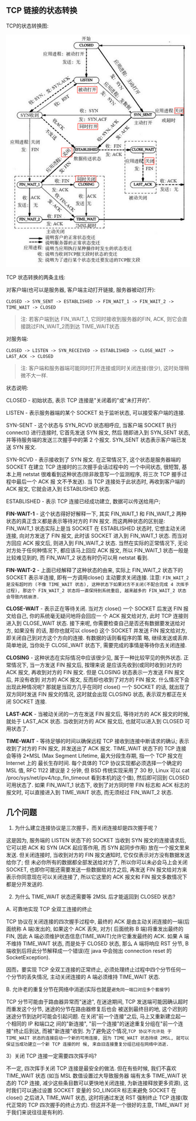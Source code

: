 ## TCP 链接的状态转换

TCP的状态转换图:

![img](./resouces/tcp-state.jpg)


TCP 状态转换的两条主线:

对客户端(也可以是服务器, 客户端主动打开链接, 服务器被动打开):

```
CLOSED -> SYN_SENT -> ESTABLISHED -> FIN_WAIT_1 -> FIN_WAIT_2 -> TIME_WAIT -> CLOSED
```

> 注: 若客户端到达 FIN_WAIT_1, 它同时接收到服务器的FIN, ACK, 则它会直接跳过FIN_WAIT_2而到达
TIME_WAIT状态

对服务端:

```
CLOSED -> LISTEN -> SYN_RECEIVED -> ESTABLISHED -> CLOSE_WAIT -> LAST_ACK -> CLOSED
```

>注: 客户端和服务器端可能同时打开连接或同时关闭连接(很少), 这时处理稍微不大一样.


状态说明:

CLOSED - 初始状态, 表示 TCP 连接是"关闭着的"或"未打开的".

LISTEN - 表示服务器端的某个 SOCKET 处于监听状态, 可以接受客户端的连接.

SYN-SENT - 这个状态与 SYN_RCVD 状态相呼应, 当客户端 SOCKET 执行 connect() 进行连接时, 它首先发送 SYN 报文, 然后
随即进入到 SYN_SENT 状态, 并等待服务端的发送三次握手中的第 2 个报文. SYN_SENT 状态表示客户端已发送 SYN 报文.

SYN-RCVD - 表示接收到了 SYN 报文. 在正常情况下, 这个状态是服务器端的 SOCKET 在建立 TCP 连接时的三次握手会话过程中的
一个中间状态, 很短暂, 基本上用 netstat 很难看到这种状态(除非故意写一个监测程序, 将三次 TCP 握手过程中最后一个 ACK 报
文不予发送). 当 TCP 连接处于此状态时, 再收到客户端的 ACK 报文, 它就会进入到 ESTABLISHED 状态.

ESTABLISHED - 表示 TCP 连接已经成功建立, 数据可以传送给用户;


**FIN-WAIT-1** - 这个状态得好好解释一下, 其实 FIN_WAIT_1 和 FIN_WAIT_2 两种状态的真正含义都是表示等待对方的 FIN 
报文. 而这两种状态的区别是: FIN_WAIT_1 状态实际上是当 SOCKET 在 ESTABLISHED 状态时, 它想主动关闭连接, 向对方发送了 
FIN 报文, 此时该 SOCKET 进入到 FIN_WAIT_1 状态. 而当对方回应 ACK 报文后, 则进入到 FIN_WAIT_2 状态.
当然在实际的正常情况下, 无论对方处于任何种情况下, 都应该马上回应 ACK 报文, 所以 FIN_WAIT_1 状态一般是比较难见到的, 而 
FIN_WAIT_2 状态有时仍可以用 netstat 看到.


**FIN-WAIT-2** - 上面已经解释了这种状态的由来, 实际上 FIN_WAIT_2 状态下的 SOCKET 表示半连接, 即有一方调用close() 
主动要求关闭连接. 注意: `FIN_WAIT_2 是没有超时的 (不像 TIME_WAIT 状态), 这种状态下如果对方不关闭(不配合完成 4 次挥手
过程), 那这个 FIN_WAIT_2 状态将一直保持到系统重启, 越来越多的 FIN_WAIT_2 状态会导致内核崩溃.`


**CLOSE-WAIT** - 表示正在等待关闭. 当对方 close() 一个 SOCKET 后发送 FIN 报文给自己, 你的系统毫无疑问地将会回应一
个 ACK 报文给对方, 此时 TCP 连接则进入到 CLOSE_WAIT 状态. 接下来呢, 你需要检查自己是否还有数据要发送给对方, 如果没有
的话, 那你也就可以 close() 这个 SOCKET 并发送 FIN 报文给对方, 即关闭自己到对方这个方向的连接. 有数据的话则看程序的策
略, 继续发送或丢弃. 简单地说, 当你处于 CLOSE_WAIT 状态下, 需要完成的事情是等待你去关闭连接.


**CLOSING** - 这种状态在实际情况中应该很少见, 属于一种比较罕见的例外状态. 正常情况下, 当一方发送 FIN 报文后, 按理来说
是应该先收到(或同时收到)对方的 ACK 报文, 再收到对方的 FIN 报文. 但是 CLOSING 状态表示一方发送 FIN 报文后, 并没有收到
对方的 ACK 报文, 反而却也收到了对方的 FIN 报文. 什么情况下会出现此种情况呢? 那就是当双方几乎在同时 close() 一个 SOCKET 
的话, 就出现了双方同时发送 FIN 报文的情况, 这时就会出现 CLOSING 状态, 表示双方都正在关闭 SOCKET 连接.


**LAST-ACK** - 当被动关闭的一方在发送 FIN 报文后, 等待对方的 ACK 报文的时候, 就处于 LAST_ACK 状态. 当收到对方的 
ACK 报文后, 也就可以进入到 CLOSED 可用状态了.


**TIME-WAIT** - 等待足够的时间以确保远程 TCP 接收到连接中断请求的确认; 表示收到了对方的 FIN 报文, 并发送出了 ACK 报文.
TIME_WAIT 状态下的 TCP 连接会等待 2*MSL (Max Segment Lifetime, 最大分段生存期, 指一个 TCP 报文在 Internet 上的
最长生存时间. 每个具体的 TCP 协议实现都必须选择一个确定的 MSL 值, RFC 1122 建议是 2 分钟, 但 BSD 传统实现采用了 30 秒,
Linux 可以 cat /proc/sys/net/ipv4/tcp_fin_timeout 看到本机的这个值), 然后即可回到 CLOSED 可用状态了. 
如果 FIN_WAIT_1 状态下, 收到了对方同时带 FIN 标志和 ACK 标志的报文时, 可以直接进入到 TIME_WAIT 状态, 而无须经过 
FIN_WAIT_2 状态.


## 几个问题

1) 为什么建立连接协议是三次握手，而关闭连接却是四次握手呢？

这是因为, 服务端的 LISTEN 状态下的 SOCKET 当收到 SYN 报文的连接请求后, 它可以把 ACK 和 SYN (ACK 起应答作用, 而 
SYN 起同步作用) 放在一个报文里来发送. 但关闭连接时, 当收到对方的 FIN 报文通知时, 它仅仅表示对方没有数据发送给你了; 但
未必你所有的数据都全部发送给对方了, 所以你可以未必会马上会关闭 SOCKET, 也即你可能还需要发送一些数据给对方之后, 再发送 
FIN 报文给对方来表示你同意现在可以关闭连接了, 所以它这里的 ACK 报文和 FIN 报文多数情况下都是分开发送的.


2) 为什么 TIME_WAIT 状态还需要等 2MSL 后才能返回到 CLOSED 状态?

A. 可靠地实现 TCP 全双工连接的终止

TCP 协议在关闭连接的四次握手过程中, 最终的 ACK 是由主动关闭连接的一端(后面统称 A 端)发出的, 如果这个 ACK 丢失, 对方(
后面统称 B 端)将重发出最终的 FIN, 因此 A 端必须维护状态信息(TIME_WAIT)允许它重发最终的 ACK. 如果 A 端不维持 TIME_WAIT 
状态, 而是处于 CLOSED 状态, 那么 A 端将响应 RST 分节, B 端收到后将此分节解释成一个错误(在 java 中会抛出 connection 
reset 的 SocketException).

因而，要实现 TCP 全双工连接的正常终止, 必须处理终止过程中四个分节任何一个分节的丢失情况, 主动关闭连接的 A 端必须维持 
TIME_WAIT 状态.


B. 允许老的重复分节在网络中消逝(实际也就是`避免同一端口对应多个套接字`)

TCP 分节可能由于路由器异常而"迷途", 在迷途期间, TCP 发送端可能因确认超时而重发这个分节, 迷途的分节在路由器修复后也会
被送到最终目的地, 这个迟到的迷途分节到达时可能会引起问题. 在关闭"前一个连接"之后, 马上又重新建立起一个相同的 IP 和端口之
间的"新连接", "前一个连接"的迷途重复分组在"前一个连接"终止后到达, 而被"新连接"收到. 为了避免这个情况,`TCP 协议不允许处
于 TIME_WAIT 状态的连接启动一个新的可用连接, 因为 TIME_WAIT 状态持续 2MSL, 就可以保证当成功建立一个新 TCP 连接的时
候, 来自旧连接重复分组已经在网络中消逝.`


3）关闭 TCP 连接一定需要四次挥手吗?

不一定, 四次挥手关闭 TCP 连接是最安全的做法. 但在有些时候, 我们不喜欢 TIME_WAIT 状态 (如当 MSL 数值设置过大导致服务器
端有太多 TIME_WAIT 状态的 TCP 连接, 减少这些条目数可以更快地关闭连接, 为新连接释放更多资源), 这时我们可以通过设置 
SOCKET 变量的 SO_LINGER 标志来避免 SOCKET 在 close() 之后进入 TIME_WAIT 状态, 这时将通过发送 RST 强制终止 TCP 
连接(取代正常的 TCP 四次握手的终止方式). 但这并不是一个很好的主意, TIME_WAIT 对于我们来说往往是有利的.
